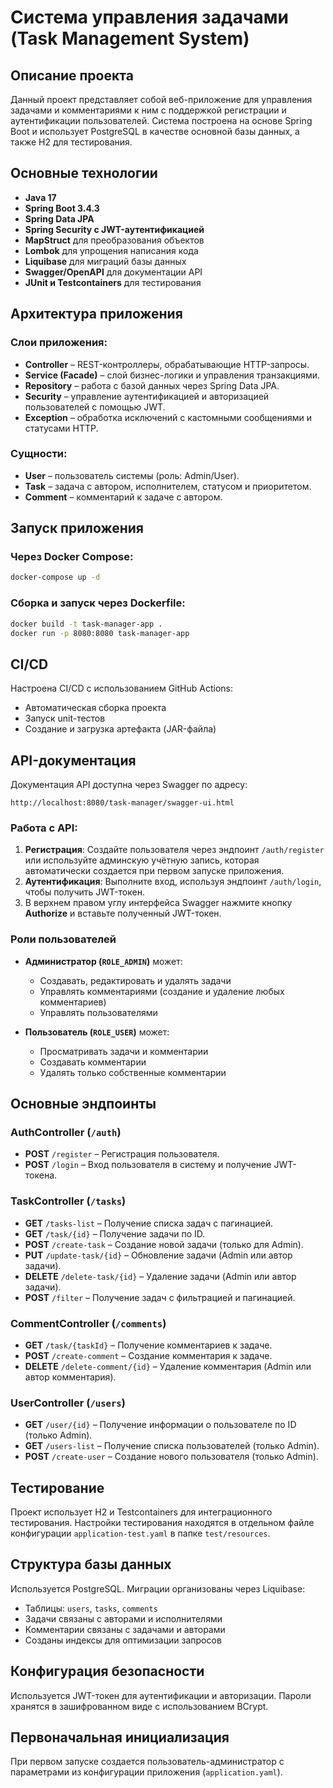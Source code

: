 # Система управления задачами (Task Management System)

## Описание проекта
Данный проект представляет собой веб-приложение для управления задачами и комментариями к ним с поддержкой регистрации и аутентификации пользователей. Система построена на основе Spring Boot и использует PostgreSQL в качестве основной базы данных, а также H2 для тестирования.

## Основные технологии

- **Java 17**
- **Spring Boot 3.4.3**
- **Spring Data JPA**
- **Spring Security с JWT-аутентификацией**
- **MapStruct** для преобразования объектов
- **Lombok** для упрощения написания кода
- **Liquibase** для миграций базы данных
- **Swagger/OpenAPI** для документации API
- **JUnit и Testcontainers** для тестирования

## Архитектура приложения

### Слои приложения:
- **Controller** – REST-контроллеры, обрабатывающие HTTP-запросы.
- **Service (Facade)** – слой бизнес-логики и управления транзакциями.
- **Repository** – работа с базой данных через Spring Data JPA.
- **Security** – управление аутентификацией и авторизацией пользователей с помощью JWT.
- **Exception** – обработка исключений с кастомными сообщениями и статусами HTTP.

### Сущности:
- **User** – пользователь системы (роль: Admin/User).
- **Task** – задача с автором, исполнителем, статусом и приоритетом.
- **Comment** – комментарий к задаче с автором.

## Запуск приложения

### Через Docker Compose:
```bash
docker-compose up -d
```

### Сборка и запуск через Dockerfile:
```bash
docker build -t task-manager-app .
docker run -p 8080:8080 task-manager-app
```

## CI/CD
Настроена CI/CD с использованием GitHub Actions:
- Автоматическая сборка проекта
- Запуск unit-тестов
- Создание и загрузка артефакта (JAR-файла)

## API-документация

Документация API доступна через Swagger по адресу:

```
http://localhost:8080/task-manager/swagger-ui.html
```

### Работа с API:
1. **Регистрация**: Создайте пользователя через эндпоинт `/auth/register` или используйте админскую учётную запись, которая автоматически создается при первом запуске приложения.
2. **Аутентификация**: Выполните вход, используя эндпоинт `/auth/login`, чтобы получить JWT-токен.
3. В верхнем правом углу интерфейса Swagger нажмите кнопку **Authorize** и вставьте полученный JWT-токен.

### Роли пользователей

- **Администратор (`ROLE_ADMIN`)** может:
    - Создавать, редактировать и удалять задачи
    - Управлять комментариями (создание и удаление любых комментариев)
    - Управлять пользователями

- **Пользователь (`ROLE_USER`)** может:
    - Просматривать задачи и комментарии
    - Создавать комментарии
    - Удалять только собственные комментарии

## Основные эндпоинты

### AuthController (`/auth`)
- **POST** `/register` – Регистрация пользователя.
- **POST** `/login` – Вход пользователя в систему и получение JWT-токена.

### TaskController (`/tasks`)
- **GET** `/tasks-list` – Получение списка задач с пагинацией.
- **GET** `/task/{id}` – Получение задачи по ID.
- **POST** `/create-task` – Создание новой задачи (только для Admin).
- **PUT** `/update-task/{id}` – Обновление задачи (Admin или автор задачи).
- **DELETE** `/delete-task/{id}` – Удаление задачи (Admin или автор задачи).
- **POST** `/filter` – Получение задач с фильтрацией и пагинацией.

### CommentController (`/comments`)
- **GET** `/task/{taskId}` – Получение комментариев к задаче.
- **POST** `/create-comment` – Создание комментария к задаче.
- **DELETE** `/delete-comment/{id}` – Удаление комментария (Admin или автор комментария).

### UserController (`/users`)
- **GET** `/user/{id}` – Получение информации о пользователе по ID (только Admin).
- **GET** `/users-list` – Получение списка пользователей (только Admin).
- **POST** `/create-user` – Создание нового пользователя (только Admin).

## Тестирование

Проект использует H2 и Testcontainers для интеграционного тестирования. Настройки тестирования находятся в отдельном файле конфигурации `application-test.yaml` в папке `test/resources`.

## Структура базы данных
Используется PostgreSQL. Миграции организованы через Liquibase:
- Таблицы: `users`, `tasks`, `comments`
- Задачи связаны с авторами и исполнителями
- Комментарии связаны с задачами и авторами
- Созданы индексы для оптимизации запросов

## Конфигурация безопасности
Используется JWT-токен для аутентификации и авторизации. Пароли хранятся в зашифрованном виде с использованием BCrypt.

## Первоначальная инициализация
При первом запуске создается пользователь-администратор с параметрами из конфигурации приложения (`application.yaml`).
